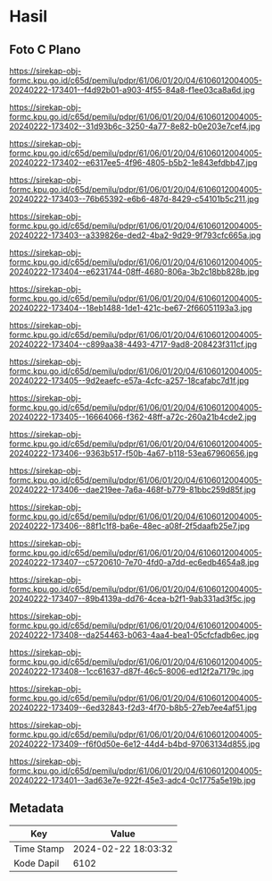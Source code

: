 # Hasil

## Foto C Plano

https://sirekap-obj-formc.kpu.go.id/c65d/pemilu/pdpr/61/06/01/20/04/6106012004005-20240222-173401--f4d92b01-a903-4f55-84a8-f1ee03ca8a6d.jpg

https://sirekap-obj-formc.kpu.go.id/c65d/pemilu/pdpr/61/06/01/20/04/6106012004005-20240222-173402--31d93b6c-3250-4a77-8e82-b0e203e7cef4.jpg

https://sirekap-obj-formc.kpu.go.id/c65d/pemilu/pdpr/61/06/01/20/04/6106012004005-20240222-173402--e6317ee5-4f96-4805-b5b2-1e843efdbb47.jpg

https://sirekap-obj-formc.kpu.go.id/c65d/pemilu/pdpr/61/06/01/20/04/6106012004005-20240222-173403--76b65392-e6b6-487d-8429-c54101b5c211.jpg

https://sirekap-obj-formc.kpu.go.id/c65d/pemilu/pdpr/61/06/01/20/04/6106012004005-20240222-173403--a339826e-ded2-4ba2-9d29-9f793cfc665a.jpg

https://sirekap-obj-formc.kpu.go.id/c65d/pemilu/pdpr/61/06/01/20/04/6106012004005-20240222-173404--e6231744-08ff-4680-806a-3b2c18bb828b.jpg

https://sirekap-obj-formc.kpu.go.id/c65d/pemilu/pdpr/61/06/01/20/04/6106012004005-20240222-173404--18eb1488-1de1-421c-be67-2f66051193a3.jpg

https://sirekap-obj-formc.kpu.go.id/c65d/pemilu/pdpr/61/06/01/20/04/6106012004005-20240222-173404--c899aa38-4493-4717-9ad8-208423f311cf.jpg

https://sirekap-obj-formc.kpu.go.id/c65d/pemilu/pdpr/61/06/01/20/04/6106012004005-20240222-173405--9d2eaefc-e57a-4cfc-a257-18cafabc7d1f.jpg

https://sirekap-obj-formc.kpu.go.id/c65d/pemilu/pdpr/61/06/01/20/04/6106012004005-20240222-173405--16664066-f362-48ff-a72c-260a21b4cde2.jpg

https://sirekap-obj-formc.kpu.go.id/c65d/pemilu/pdpr/61/06/01/20/04/6106012004005-20240222-173406--9363b517-f50b-4a67-b118-53ea67960656.jpg

https://sirekap-obj-formc.kpu.go.id/c65d/pemilu/pdpr/61/06/01/20/04/6106012004005-20240222-173406--dae219ee-7a6a-468f-b779-81bbc259d85f.jpg

https://sirekap-obj-formc.kpu.go.id/c65d/pemilu/pdpr/61/06/01/20/04/6106012004005-20240222-173406--88f1c1f8-ba6e-48ec-a08f-2f5daafb25e7.jpg

https://sirekap-obj-formc.kpu.go.id/c65d/pemilu/pdpr/61/06/01/20/04/6106012004005-20240222-173407--c5720610-7e70-4fd0-a7dd-ec6edb4654a8.jpg

https://sirekap-obj-formc.kpu.go.id/c65d/pemilu/pdpr/61/06/01/20/04/6106012004005-20240222-173407--89b4139a-dd76-4cea-b2f1-9ab331ad3f5c.jpg

https://sirekap-obj-formc.kpu.go.id/c65d/pemilu/pdpr/61/06/01/20/04/6106012004005-20240222-173408--da254463-b063-4aa4-bea1-05cfcfadb6ec.jpg

https://sirekap-obj-formc.kpu.go.id/c65d/pemilu/pdpr/61/06/01/20/04/6106012004005-20240222-173408--1cc61637-d87f-46c5-8006-ed12f2a7179c.jpg

https://sirekap-obj-formc.kpu.go.id/c65d/pemilu/pdpr/61/06/01/20/04/6106012004005-20240222-173409--6ed32843-f2d3-4f70-b8b5-27eb7ee4af51.jpg

https://sirekap-obj-formc.kpu.go.id/c65d/pemilu/pdpr/61/06/01/20/04/6106012004005-20240222-173409--f6f0d50e-6e12-44d4-b4bd-97063134d855.jpg

https://sirekap-obj-formc.kpu.go.id/c65d/pemilu/pdpr/61/06/01/20/04/6106012004005-20240222-173401--3ad63e7e-922f-45e3-adc4-0c1775a5e19b.jpg


## Metadata

| Key        | Value               |
| ---------- | ------------------- |
| Time Stamp | 2024-02-22 18:03:32 |
| Kode Dapil | 6102                |



